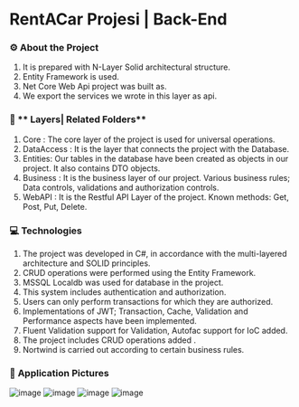# RentACar Projesi | Back-End

### :gear: **About the Project** 

1. It is prepared with N-Layer Solid architectural structure.
2. Entity Framework is used. 
3. Net Core Web Api project was built as. 
4. We export the services we wrote in this layer as api.


### :open_file_folder: ** Layers| Related Folders**

1. Core : The core layer of the project is used for universal operations.
2. DataAccess : It is the layer that connects the project with the Database.
3. Entities: Our tables in the database have been created as objects in our project. It also contains DTO objects.
4. Business : It is the business layer of our project. Various business rules; Data controls, validations and authorization controls.
5. WebAPI : It is the Restful API Layer of the project. Known methods: Get, Post, Put, Delete.


### :computer: **Technologies** 

1. The project was developed in C#, in accordance with the multi-layered architecture and SOLID principles.
2. CRUD operations were performed using the Entity Framework.
3. MSSQL Localdb was used for database in the project.
4. This system includes authentication and authorization.
5. Users can only perform transactions for which they are authorized.
6. Implementations of JWT; Transaction, Cache, Validation and Performance aspects have been implemented.
7. Fluent Validation support for Validation, Autofac support for IoC added.
8. The project includes CRUD operations added .
9. Nortwind is carried out according to certain business rules.


### :floppy_disk: **Application Pictures**
![image](https://user-images.githubusercontent.com/109723263/195321745-755770df-38be-4a31-a306-46dd8afc9784.png)
![image](https://user-images.githubusercontent.com/109723263/195321354-7563e7e2-4b6c-437a-acc8-d96f93e9bd58.png)
![image](https://user-images.githubusercontent.com/109723263/195321372-479c59a5-4f30-4f40-9652-fe332e067354.png)
![image](https://user-images.githubusercontent.com/109723263/195321396-e48bd966-1356-43c4-a58b-4cd0448b7410.png)

